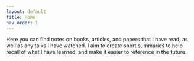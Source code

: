 ```yaml
---
layout: default
title: Home
nav_order: 1
---
```

Here you can find notes on books, articles, and papers that I have read, as well as any talks I have watched. I aim to create short summaries to help recall of what I have learned, and make it easier to reference in the future. 